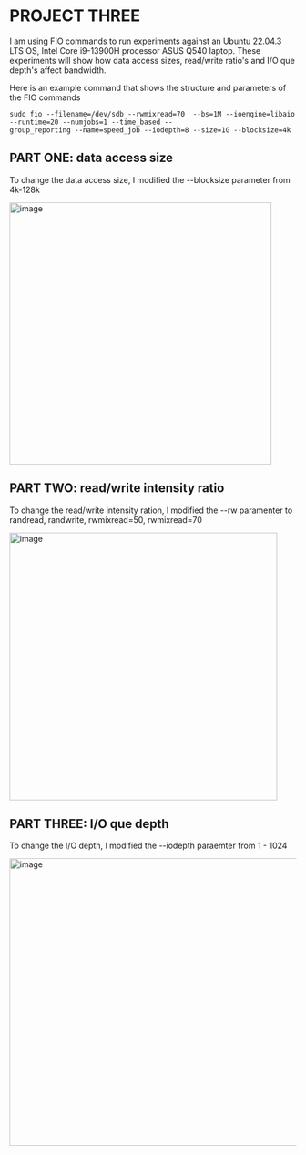 # PROJECT THREE

I am using FIO commands to run experiments against an Ubuntu 22.04.3 LTS OS, Intel Core i9-13900H processor ASUS Q540 laptop. These experiments will show how data access sizes, read/write ratio's and I/O que depth's affect bandwidth.

Here is an example command that shows the structure and parameters of the FIO commands


    sudo fio --filename=/dev/sdb --rwmixread=70  --bs=1M --ioengine=libaio --runtime=20 --numjobs=1 --time_based --      
    group_reporting --name=speed_job --iodepth=8 --size=1G --blocksize=4k


## PART ONE: data access size

To change the data access size, I modified the --blocksize parameter from 4k-128k

<img width="460" alt="image" src="https://github.com/rienajahnke1/ECSE4320_Adv_CompSys/assets/57211117/433baf6f-7542-47c9-977a-035e4f3aeb7f">

## PART TWO: read/write intensity ratio

To change the read/write intensity ration, I modified the --rw paramenter to randread, randwrite, rwmixread=50, rwmixread=70

<img width="470" alt="image" src="https://github.com/rienajahnke1/ECSE4320_Adv_CompSys/assets/57211117/f5ca7363-9f93-466c-83d9-e226014d2b87">

## PART THREE: I/O que depth

To change the I/O depth, I modified the --iodepth paraemter from 1 - 1024

<img width="505" alt="image" src="https://github.com/rienajahnke1/ECSE4320_Adv_CompSys/assets/57211117/336ff0d3-08aa-4ec1-b3c9-80575d0cbcdc">

